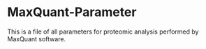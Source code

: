 # MaxQuant-Parameter
This is a file of all parameters for proteomic analysis performed by MaxQuant software.
